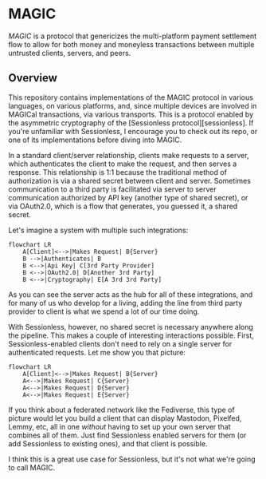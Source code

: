 # MAGIC

*MAGIC* is a protocol that genericizes the multi-platform payment settlement flow to allow for both money and moneyless transactions between multiple untrusted clients, servers, and peers.

## Overview

This repository contains implementations of the MAGIC protocol in various languages, on various platforms, and, since multiple devices are involved in MAGICal transactions, via various transports.
This is a protocol enabled by the asymmetric cryptography of the [Sessionless protocol][sessionless].
If you're unfamiliar with Sessionless, I encourage you to check out its repo, or one of its implementations before diving into MAGIC.

In a standard client/server relationship, clients make requests to a server, which authenticates the client to make the request, and then serves a response.
This relationship is 1:1 because the traditional method of authorization is via a shared secret between client and server.
Sometimes communication to a third party is facilitated via server to server communication authorized by API key (another type of shared secret), or via OAuth2.0, which is a flow that generates, you guessed it, a shared secret. 

Let's imagine a system with multiple such integrations:

```mermaid
flowchart LR
    A[Client]<-->|Makes Request| B{Server}
    B -->|Authenticates| B
    B <-->|Api Key| C[3rd Party Provider]
    B <-->|OAuth2.0| D[Another 3rd Party]
    B <-->|Cryptography| E[A 3rd 3rd Party]
```

As you can see the server acts as the hub for all of these integrations, and for many of us who develop for a living, adding the line from third party provider to client is what we spend a lot of our time doing.

With Sessionless, however, no shared secret is necessary anywhere along the pipeline. 
This makes a couple of interesting interactions possible. 
First, Sessionless-enabled clients don't need to rely on a single server for authenticated requests. 
Let me show you that picture:

```mermaid
flowchart LR
    A[Client]<-->|Makes Request| B{Server}
    A<-->|Makes Request| C{Server}
    A<-->|Makes Request| D{Server}
    A<-->|Makes Request| E{Server}
```

If you think about a federated network like the Fediverse, this type of picture would let you build a client that can display Mastodon, Pixelfed, Lemmy, etc, all in one *without* having to set up your own server that combines all of them. 
Just find Sessionless enabled servers for them (or add Sessionless to existing ones), and that client is possible.

I think this is a great use case for Sessionless, but it's not what we're going to call MAGIC.
